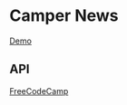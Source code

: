 # Camper News

[Demo](http://codepen.io/fewtime/pen/NxyGWQ)

## API

[FreeCodeCamp](http://www.freecodecamp.com/news/hot)

